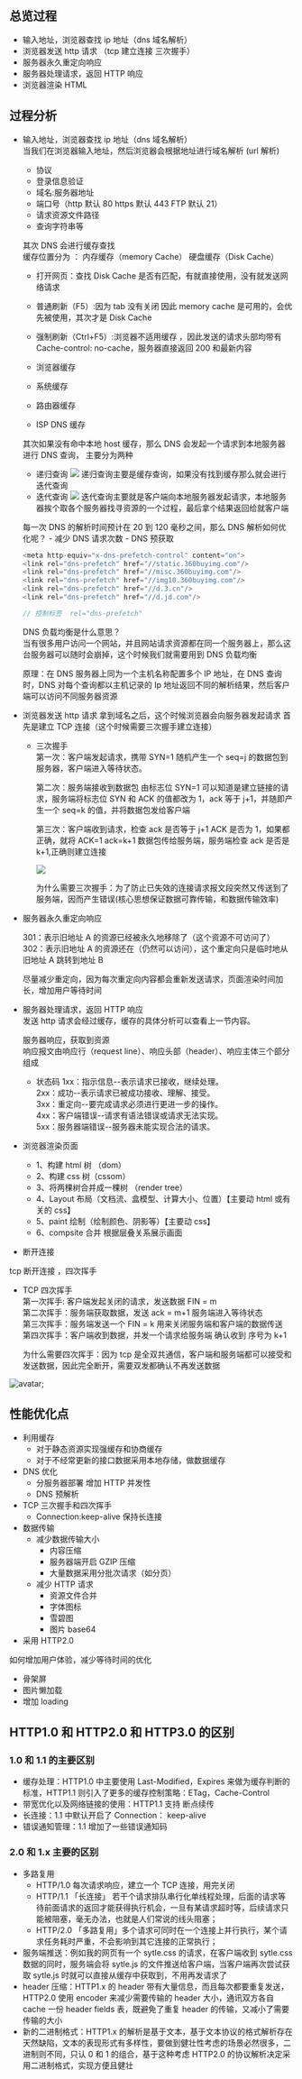 ## 总览过程

- 输入地址，浏览器查找 ip 地址（dns 域名解析）
- 浏览器发送 http 请求 （tcp 建立连接 三次握手）
- 服务器永久重定向响应
- 服务器处理请求，返回 HTTP 响应
- 浏览器渲染 HTML

## 过程分析

- 输入地址，浏览器查找 ip 地址（dns 域名解析）  
   当我们在浏览器输入地址，然后浏览器会根据地址进行域名解析 (url 解析)

  - 协议
  - 登录信息验证
  - 域名:服务器地址
  - 端口号（http 默认 80 https 默认 443 FTP 默认 21）
  - 请求资源文件路径
  - 查询字符串等

  其次 DNS 会进行缓存查找  
   缓存位置分为 ： 内存缓存（memory Cache） 硬盘缓存（Disk Cache）

  - 打开网页：查找 Disk Cache 是否有匹配，有就直接使用，没有就发送网络请求
  - 普通刷新（F5）:因为 tab 没有关闭 因此 memory cache 是可用的，会优先被使用，其次才是 Disk Cache
  - 强制刷新（Ctrl+F5）:浏览器不适用缓存 ，因此发送的请求头部均带有 Cache-control: no-cache，服务器直接返回 200 和最新内容

  - 浏览器缓存
  - 系统缓存
  - 路由器缓存
  - ISP DNS 缓存

  其次如果没有命中本地 host 缓存，那么 DNS 会发起一个请求到本地服务器 进行 DNS 查询，
  主要分为两种

  - 递归查询
    ![](img/duigua.jpg)
    递归查询主要是缓存查询，如果没有找到缓存那么就会进行迭代查询
  - 迭代查询
    ![](img/diedai.jpg)
    迭代查询主要就是客户端向本地服务器发起请求，本地服务器挨个取各个服务器找寻资源的一个过程，最后拿个结果返回给就客户端

  每一次 DNS 的解析时间预计在 20 到 120 毫秒之间，那么 DNS 解析如何优化呢？ - 减少 DNS 请求次数 - DNS 预获取

  ```js
  <meta http-equiv="x-dns-prefetch-control" content="on">
  <link rel="dns-prefetch" href="//static.360buyimg.com"/>
  <link rel="dns-prefetch" href="//misc.360buyimg.com"/>
  <link rel="dns-prefetch" href="//img10.360buyimg.com"/>
  <link rel="dns-prefetch" href="//d.3.cn"/>
  <link rel="dns-prefetch" href="//d.jd.com"/>

  // 控制标签  rel="dns-prefetch"
  ```

  DNS 负载均衡是什么意思？  
   当有很多用户访问一个网站，并且网站请求资源都在同一个服务器上，那么这台服务器可以随时会崩掉，这个时候我们就需要用到 DNS 负载均衡

  原理：在 DNS 服务器上同为一个主机名称配置多个 IP 地址，在 DNS 查询时，DNS 对每个查询都以主机记录的 Ip 地址返回不同的解析结果，然后客户端可以访问不同服务器资源

- 浏览器发送 http 请求
  拿到域名之后，这个时候浏览器会向服务器发起请求
  首先是建立 TCP 连接（这个时候需要三次握手建立连接）

  - 三次握手  
    第一次：客户端发起请求，携带 SYN=1 随机产生一个 seq=j 的数据包到服务器，客户端进入等待状态。

    第二次：服务端接收到数据包 由标志位 SYN=1 可以知道是建立链接的请求，服务端将标志位 SYN 和 ACK 的值都改为 1，ack 等于 j+1，并随即产生一个 seq=k 的值，并将数据包发给客户端

    第三次：客户端收到请求，检查 ack 是否等于 j+1 ACK 是否为 1，如果都正确，就将 ACK=1 ack=k+1 数据包传给服务端，服务端检查 ack 是否是 k+1,正确则建立连接

    ![](img/san.jpg)

    为什么需要三次握手：为了防止已失效的连接请求报文段突然又传送到了服务端，因而产生错误(核心思想保证数据可靠传输，和数据传输效率)

- 服务器永久重定向响应

  301：表示旧地址 A 的资源已经被永久地移除了（这个资源不可访问了）  
  302：表示旧地址 A 的资源还在（仍然可以访问），这个重定向只是临时地从旧地址 A 跳转到地址 B

  尽量减少重定向，因为每次重定向内容都会重新发送请求，页面渲染时间加长，增加用户等待时间

- 服务器处理请求，返回 HTTP 响应  
  发送 http 请求会经过缓存，缓存的具体分析可以查看上一节内容。

  服务器响应，获取到资源  
   响应报文由响应行（request line）、响应头部（header）、响应主体三个部分组成

  - 状态码
    1xx：指示信息--表示请求已接收，继续处理。  
     2xx：成功--表示请求已被成功接收、理解、接受。  
     3xx：重定向--要完成请求必须进行更进一步的操作。  
     4xx：客户端错误--请求有语法错误或请求无法实现。  
     5xx：服务器端错误--服务器未能实现合法的请求。

- 浏览器渲染页面

  - 1、构建 html 树 （dom）
  - 2、构建 css 树（cssom）
  - 3、将两棵树合并成一棵树 （render tree）
  - 4、Layout 布局（文档流、盒模型、计算大小、位置）【主要动 html 或有关的 css】
  - 5、paint 绘制（绘制颜色、阴影等）【主要动 css】
  - 6、compsite 合并 根据层叠关系展示画面

- 断开连接

tcp 断开连接 ，四次挥手

- TCP 四次挥手  
  第一次挥手: 客户端发起关闭的请求，发送数据 FIN = m  
  第二次挥手：服务端获取数据，发送 ack = m+1 服务端进入等待状态  
  第三次挥手：服务端发送一个 FIN = k 用来关闭服务端和客户端的数据传送  
  第四次挥手：客户端收到数据，并发一个请求给服务端 确认收到 序号为 k+1

  为什么需要四次挥手：因为 tcp 是全双共通信，客户端和服务端都可以接受和发送数据，因此完全断开，需要双发都确认不再发送数据

![avatar](img/si.jpg);

## 性能优化点

- 利用缓存
  - 对于静态资源实现强缓存和协商缓存
  - 对于不经常更新的接口数据采用本地存储，做数据缓存
- DNS 优化
  - 分服务器部署 增加 HTTP 并发性
  - DNS 预解析
- TCP 三次握手和四次挥手
  - Connection:keep-alive 保持长连接
- 数据传输
  - 减少数据传输大小
    - 内容压缩
    - 服务器端开启 GZIP 压缩
    - 大量数据采用分批次请求（如分页）
  - 减少 HTTP 请求
    - 资源文件合并
    - 字体图标
    - 雪碧图
    - 图片 base64
- 采用 HTTP2.0

如何增加用户体验，减少等待时间的优化

- 骨架屏
- 图片懒加载
- 增加 loading

## HTTP1.0 和 HTTP2.0 和 HTTP3.0 的区别

### 1.0 和 1.1 的主要区别

- 缓存处理：HTTP1.0 中主要使用 Last-Modified，Expires 来做为缓存判断的标准，HTTP1.1 则引入了更多的缓存控制策略：ETag，Cache-Control
- 带宽优化以及网络链接的使用：HTTP1.1 支持 断点续传
- 长连接：1.1 中默认开启了 Connection： keep-alive
- 错误通知管理：1.1 增加了一些错误通知码

### 2.0 和 1.x 主要的区别

- 多路复用
  - HTTP/1.0 每次请求响应，建立一个 TCP 连接，用完关闭
  - HTTP/1.1 「长连接」 若干个请求排队串行化单线程处理，后面的请求等待前面请求的返回才能获得执行机会，一旦有某请求超时等，后续请求只能被阻塞，毫无办法，也就是人们常说的线头阻塞；
  - HTTP/2.0 「多路复用」多个请求可同时在一个连接上并行执行，某个请求任务耗时严重，不会影响到其它连接的正常执行；
- 服务端推送：例如我的网页有一个 sytle.css 的请求，在客户端收到 sytle.css 数据的同时，服务端会将 sytle.js 的文件推送给客户端，当客户端再次尝试获取 sytle.js 时就可以直接从缓存中获取到，不用再发请求了
- header 压缩：HTTP1.x 的 header 带有大量信息，而且每次都要重复发送，HTTP2.0 使用 encoder 来减少需要传输的 header 大小，通讯双方各自 cache 一份 header fields 表，既避免了重复 header 的传输，又减小了需要传输的大小
- 新的二进制格式：HTTP1.x 的解析是基于文本，基于文本协议的格式解析存在天然缺陷，文本的表现形式有多样性，要做到健壮性考虑的场景必然很多，二进制则不同，只认 0 和 1 的组合，基于这种考虑 HTTP2.0 的协议解析决定采用二进制格式，实现方便且健壮
